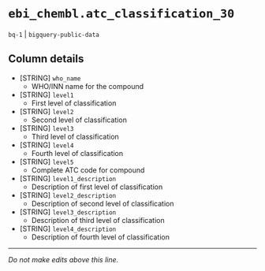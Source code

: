 # `ebi_chembl.atc_classification_30`
`bq-1` | `bigquery-public-data`

## Column details
* [STRING]    `who_name`
  - WHO/INN name for the compound
* [STRING]    `level1`
  - First level of classification
* [STRING]    `level2`
  - Second level of classification
* [STRING]    `level3`
  - Third level of classification
* [STRING]    `level4`
  - Fourth level of classification
* [STRING]    `level5`
  - Complete ATC code for compound
* [STRING]    `level1_description`
  - Description of first level of classification
* [STRING]    `level2_description`
  - Description of second level of classification
* [STRING]    `level3_description`
  - Description of third level of classification
* [STRING]    `level4_description`
  - Description of fourth level of classification

-------------------------------------------------------------------------------
*Do not make edits above this line.*
